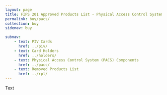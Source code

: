 ```yaml
---
layout: page
title: FIPS 201 Approved Products List - Physical Access Control System Components
permalink: buy/pacs/
collection: buy
sidenav: buy

subnav:
    - text: PIV Cards
      href: ../piv/
    - text: Card Holders
      href: ../holders/
    - text: Physical Access Control System (PACS) Components
      href: ../pacs/
    - text: Removed Products List
      href: ../rpl/
---
```


Text
